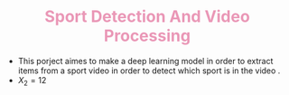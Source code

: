 # <center style="color:#d589">Sport Detection And Video Processing</center>

* This porject aimes to make a deep learning model in order to extract items from a sport video in order to detect which sport is in the video . 
* $X_2 = 12$
